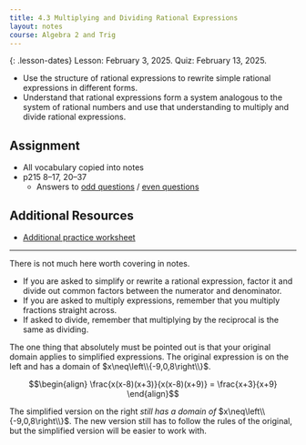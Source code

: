 ```yaml
---
title: 4.3 Multiplying and Dividing Rational Expressions
layout: notes
course: Algebra 2 and Trig
---
```


{: .lesson-dates}
Lesson: February 3, 2025. Quiz: February 13, 2025.

- Use the structure of rational expressions to rewrite simple rational expressions in different forms.
- Understand that rational expressions form a system analogous to the system of rational numbers and use that understanding to multiply and divide rational expressions.

## Assignment

- All vocabulary copied into notes
- p215 8–17, 20–37
  - Answers to [odd questions](../misc/alg2-odd-answers.pdf) / [even questions](../misc/alg2-even-answers.pdf)

## Additional Resources

- [Additional practice worksheet](./pdf/alg2-add-practice-0403.pdf)

---

There is not much here worth covering in notes.

- If you are asked to simplify or rewrite a rational expression, factor it and divide out common factors between the numerator and denominator.
- If you are asked to multiply expressions, remember that you multiply fractions straight across.
- If asked to divide, remember that multiplying by the reciprocal is the same as dividing.

The one thing that absolutely must be pointed out is that your original domain applies to simplified expressions. The original expression is on the left and has a domain of $x\neq\left\\{-9,0,8\right\\}$.

$$\begin{align}
\frac{x(x-8)(x+3)}{x(x-8)(x+9)} = \frac{x+3}{x+9}
\end{align}$$

The simplified version on the right *still has a domain of* $x\neq\left\\{-9,0,8\right\\}$. The new version still has to follow the rules of the original, but the simplified version will be easier to work with.
